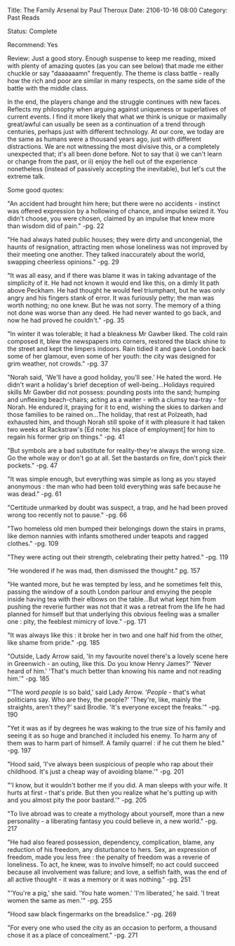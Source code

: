 Title: The Family Arsenal by Paul Theroux
Date: 2106-10-16 08:00
Category: Past Reads

Status: Complete

Recommend: Yes

Review: Just a good story. Enough suspense to keep me reading, mixed with plenty of amazing quotes (as you can see 
below) that made me either chuckle or say "daaaaaamn" frequently. The theme is class battle - really how the rich and 
poor are similar in many respects, on the same side of the battle with the middle class. 

In the end, the players change and the struggle continues with new faces. Reflects my philosophy when arguing against uniqueness or 
superlatives of current events. I find it more likely that what we think is unique or maximally great/awful can 
usually be seen as a continuation of a trend through centuries, perhaps just with different technology. At our core, 
we today are the same as humans were a thousand years ago, just with different distractions. We are not witnessing the 
most divisive this, or a completely unexpected that; it's all been done before. Not to say that i) we can't learn or 
change from the past, or ii) enjoy the hell out of the experience nonetheless (instead of passively accepting the 
inevitable), but let's cut the extreme talk. 

Some good quotes:

"An accident had brought him here; but there were no accidents - instinct was offered expression by a hollowing of chance, and impulse 
seized it. You didn't choose, you were chosen, claimed by an impulse that knew more than wisdom did of pain." -pg. 22

"He had always hated public houses; they were dirty and uncongenial, the haunts of resignation, attracting men whose loneliness was not 
improved by their meeting one another. They talked inaccurately about the world, swapping cheerless opinions." -pg. 29

"It was all easy, and if there was blame it was in taking advantage of the simplicity of it. He had not known it would end like this, on 
a dimly lit path above Peckham. He had thought he would feel triumphant, but he was only angry and his fingers stank of error. It was 
furiously petty; the man was worth nothing; no one knew. But he was not sorry. The memory of a thing not done was worse than any deed. 
He had never wanted to go back, and now he had proved he couldn't." -pg. 35

"In winter it was tolerable; it had a bleakness Mr Gawber liked. The cold rain composed it, blew the newspapers into corners, restored 
the black shine to the street and kept the limpers indoors. Rain tidied it and gave London back some of her glamour, even some of her 
youth: the city was designed for grim weather, not crowds." -pg. 37

"Norah said, 'We'll have a good holiday, you'll see.' He hated the word. He didn't want a holiday's brief deception 
of well-being...Holidays required skills Mr Gawber did not possess: pounding posts into the sand; humping and 
unflexing beach-chairs; acting as a waiter - with a clumsy tea-tray - for Norah. He endured it, praying for it to 
end, wishing the skies to darken and those families to be rained on...The holiday, that rest at Polzeath, had 
exhausted him, and though Norah still spoke of it with pleasure it had taken two weeks at Rackstraw's [Ed note: his 
place of employment] for him to regain his former grip on things." -pg. 41

"But symbols are a bad substitute for reality-they're always the wrong size. Go the whole way or don't go at all. Set 
the bastards on fire, don't pick their pockets." -pg. 47

"It was simple enough, but everything was simple as long as you stayed anonymous : the man who had been told 
everything was safe because he was dead." -pg. 61

"Certitude unmarked by doubt was suspect, a trap, and he had been proved wrong too recently not to pause." -pg. 66

"Two homeless old men bumped their belongings down the stairs in prams, like demon nannies with infants smothered 
under teapots and ragged clothes." -pg. 109

"They were acting out their strength, celebrating their petty hatred." -pg. 119

"He wondered if he was mad, then dismissed the thought." pg. 157

"He wanted more, but he was tempted by less, and he sometimes felt this, passing the window of a south London parlour 
and envying the people inside having tea with their elbows on the table...But what kept him from pushing the reverie 
further was not that it was a retreat from the life he had planned for himself but that underlying this obvious 
feeling was a smaller one : pity, the feeblest mimicry of love." -pg. 171

"It was always like this : it broke her in two and one half hid from the other, like shame from pride." -pg. 185

"Outside, Lady Arrow said, 'In my favourite novel there's a lovely scene here in Greenwich - an outing, like this. Do 
you know Henry James?' 'Never heard of him.' 'That's much better than knowing his name and not reading him.'" -pg. 185

"'The word *people* is so bald,' said Lady Arrow. '*People* - that's what politicians say. Who are they, the people?' 
'They're, 
like, mainly the straights, aren't they?' said Brodie. 'It's everyone except the freaks.'" -pg. 190

"Yet it was as if by degrees he was waking to the true size of his family and seeing it as so huge and branched it included his
enemy. To harm any of them was to harm part of himself. A family quarrel : if he cut them he bled." -pg. 197

"Hood said, 'I've always been suspicious of people who rap about their childhood. It's just a cheap way of avoiding blame.'" -pg. 201

"'I know, but it wouldn't bother me if you did. A man sleeps with your wife. It hurts at first - that's pride. But then you realize what 
he's putting up with and you almost pity the poor bastard.'" -pg. 205

"To live abroad was to create a mythology about yourself, more than a new personality - a liberating fantasy you could believe in, a new
world." -pg. 217

"He had also feared possession, dependency, complication, blame, any reduction of his freedom, any disturbance to hers. Sex, an expression
of freedom, made you less free : the penalty of freedom was a reverie of loneliness. To act, he knew, was to involve himself; no act could
succeed because all involvement was failure; and love, a selfish faith, was the end of all active thought - it was a memory or it was
nothing." -pg. 251

"'You're a pig,' she said. 'You hate women.' 'I'm liberated,' he said. 'I treat women the same as men.'" -pg. 255

"Hood saw black fingermarks on the breadslice." -pg. 269

"For every one who used the city as an occasion to perform, a thousand chose it as a place of concealment." -pg. 271


